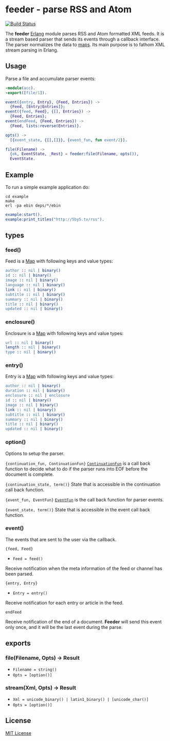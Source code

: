 # feeder - parse RSS and Atom

[![Build Status](https://secure.travis-ci.org/michaelnisi/feeder.svg)](http://travis-ci.org/michaelnisi/feeder)

The **feeder** [Erlang](http://www.erlang.org/) module parses RSS and Atom formatted XML feeds. It is a stream based parser that sends its events through a callback interface. The parser normalizes the data to [maps](http://www.erlang.org/doc/man/maps.html). Its main purpose is to fathom XML stream parsing in Erlang.

## Usage

Parse a file and accumulate parser events:

```erlang
-module(acc).
-export([file/1]).

event({entry, Entry}, {Feed, Entries}) ->
  {Feed, [Entry|Entries]};
event({feed, Feed}, {[], Entries}) ->
  {Feed, Entries};
event(endFeed, {Feed, Entries}) ->
  {Feed, lists:reverse(Entries)}.

opts() ->
  [{event_state, {[],[]}}, {event_fun, fun event/2}].

file(Filename) ->
  {ok, EventState, _Rest} = feeder:file(Filename, opts()),
  EventState.
```

## Example

To run a simple example application do:

```
cd example
make
erl -pa ebin deps/*/ebin
```

```erlang
example:start().
example:print_titles("http://5by5.tv/rss").
```

## types

### feed()

Feed is a [Map](http://www.erlang.org/doc/man/maps.html) with following keys and value types:

```erlang
author :: nil | binary()
id :: nil | binary()
image :: nil | binary()
language :: nil | binary()
link :: nil | binary()
subtitle :: nil | binary()
summary :: nil | binary()
title :: nil | binary()
updated :: nil | binary()
```

### enclosure()

Enclosure is a [Map](http://www.erlang.org/doc/man/maps.html) with following keys and value types:

```erlang
url :: nil | binary()
length :: nil | binary()
type :: nil | binary()
```

### entry()

Entry is a [Map](http://www.erlang.org/doc/man/maps.html) with following keys and value types:

```erlang
author :: nil | binary()
duration :: nil | binary()
enclosure :: nil | enclosure
id :: nil | binary()
image :: nil | binary()
link :: nil | binary()
subtitle :: nil | binary()
summary :: nil | binary()
title :: nil | binary()
updated :: nil | binary()
```

### option()

Options to setup the parser.

`{continuation_fun, ContinuationFun}`
[`ContinuationFun`](http://www.erlang.org/doc/man/xmerl_sax_parser.html#ContinuationFun-1) is a call back function to decide what to do if the parser runs into EOF before the document is complete.

`{continuation_state, term()}`
State that is accessible in the continuation call back function.

`{event_fun, EventFun}`
[`EventFun`](http://www.erlang.org/doc/man/xmerl_sax_parser.html#EventFun-3) is the call back function for parser events.

`{event_state, term()}`
State that is accessible in the event call back function.

### event()

The events that are sent to the user via the callback.

`{feed, Feed}`

- `Feed = feed()`

Receive notification when the meta information of the feed or channel has been parsed.

`{entry, Entry}`

- `Entry = entry()`

Receive notification for each entry or article in the feed.

`endFeed`

Receive notification of the end of a document. **Feeder** will send this event only once, and it will be the last event during the parse.

## exports

### file(Filename, Opts) -> Result

- `Filename = string()`
- `Opts = [option()]`

### stream(Xml, Opts) -> Result

- `Xml = unicode_binary() | latin1_binary() | [unicode_char()]`
- `Opts = [option()]`

## License

[MIT License](https://raw.github.com/michaelnisi/feeder/master/LICENSE)
